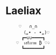# Laeliax

         ♡   ∩_∩
          （„• ֊ •„)♡
          ┏━∪∪━━━━┓
        ♡  เสรีภาพ ₿ ♡♤
          ┗━━━━━━━┛

